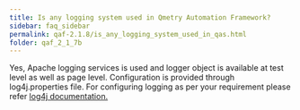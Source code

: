 ```yaml
---
title: Is any logging system used in Qmetry Automation Framework?
sidebar: faq_sidebar
permalink: qaf-2.1.8/is_any_logging_system_used_in_qas.html
folder: qaf_2_1_7b
---
```



Yes, Apache logging services is used and logger object is available at test level as well as page level. Configuration is provided through log4j.properties file. For configuring logging as per your requirement please refer [log4j documentation.](http://logging.apache.org/log4j/1.2/manual.html)
